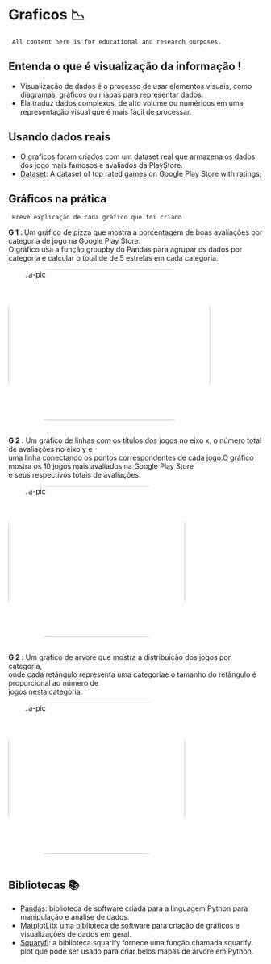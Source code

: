 # Graficos 📉

` All content here is for educational and research purposes.`

## Entenda o que é visualização da informação !
* Visualização de dados é o processo de usar elementos visuais, como diagramas, gráficos ou mapas para representar dados. 
* Ela traduz dados complexos, de alto volume ou numéricos em uma representação visual que é mais fácil de processar.

## Usando dados reais
* O graficos foram criados com um dataset real que armazena os dados dos jogo mais famosos e avaliados da PlayStore.
* [Dataset](https://encurtador.com.br/cgwCY): A dataset of top rated games on Google Play Store with ratings;

## Gráficos na prática 

` Breve explicação de cada gráfico que foi criado`

<strong> G 1 : </strong>  Um gráfico de pizza que mostra a porcentagem de boas avaliações por categoria de jogo na Google Play Store. <br>
O gráfico usa a função groupby do Pandas para agrupar os dados por categoria e calcular o total de de 5 estrelas em cada categoria. 

<div>
<img align="center" alt="Yara-pic" height="300" width="400" style="border-radius:80px;"
src="https://encurtador.com.br/qsLPW">
</div> <br>

<strong> G 2 : </strong> Um gráfico de linhas com os títulos dos jogos no eixo x, o número total de avaliações no eixo y e <br>
uma linha conectando os pontos correspondentes de cada jogo.O gráfico mostra os 10 jogos mais avaliados na Google Play Store <br>
e seus respectivos totais de avaliações.

<div>
<img align="center" alt="Yara-pic" height="300" width="350" style="border-radius:80px;"
src="https://encurtador.com.br/bfmHR">
</div> <br>

<strong> G 2 : </strong> Um gráfico de árvore que mostra a distribuição dos jogos por categoria, <br>
onde cada retângulo representa uma categoriae o tamanho do retângulo é proporcional ao número de <br>
jogos nesta categoria.


<div>
<img align="center" alt="Yara-pic" height="300" width="350" style="border-radius:80px;"
src="https://encurtador.com.br/irwSZ">
</div> <br>

## Bibliotecas 📚
* [Pandas](https://www.w3schools.com/python/pandas/default.asp): biblioteca de software criada para a linguagem Python para manipulação e análise de dados. 
* [MatplotLib](https://matplotlib.org/): uma biblioteca de software para criação de gráficos e visualizações de dados em geral.
* [Squaryfi](https://www.geeksforgeeks.org/treemaps-in-python-using-squarify/): a biblioteca squarify fornece uma função chamada squarify. plot que pode ser usado para criar belos mapas de árvore em Python.
